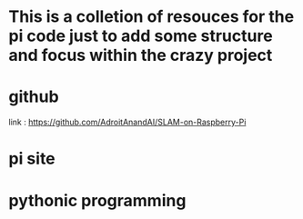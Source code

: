 # This is a colletion of resouces for the pi code just to add some structure and focus within the crazy project 

# github 
link : https://github.com/AdroitAnandAI/SLAM-on-Raspberry-Pi

# pi site 

# pythonic programming 

